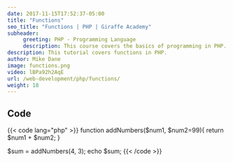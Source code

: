 ```yaml
---
date: 2017-11-15T17:52:37-05:00
title: "Functions"
seo_title: "Functions | PHP | Giraffe Academy"
subheader:
     greeting: PHP - Programming Language
     description: This course covers the basics of programming in PHP. Work your way through the videos and we'll teach you everything you need to know to start your programming journey!
description: This tutorial covers functions in PHP.
author: Mike Dane
image: functions.png
video: lBPa92h2AqE
url: /web-development/php/functions/
weight: 18
---
```


## Code

{{< code lang="php" >}}
function addNumbers($num1, $num2=99){
     return $num1 + $num2;
}

$sum = addNumbers(4, 3);
echo $sum;
{{< /code >}}